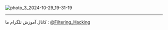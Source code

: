 ![photo_3_2024-10-29_19-31-19](https://github.com/user-attachments/assets/e8bf7f0d-9e01-4ed4-8194-55ba69508d65)

--------------------
کانال آموزش تلگرام ما :
[@Filtering_Hacking](https://t.me/Filtering_Hacking)
